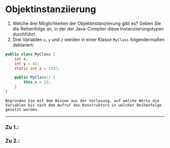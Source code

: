 # Objektinstanziierung
1. Welche drei Möglichkeiten der Objektinstanziierung gibt es? Geben Sie die Reihenfolge an, in der der Java-Compiler diese Instanziierungstypen durchführt.
2. Drei Variablen `x`, `y` und `z` werden in einer Klasse `MyClass` folgendermaßen deklariert:
```java
public class MyClass {
	int x;
	int y = 42;
	static int z = 1337;

	public MyClass() {
		this.x = 23;
	}
}
```
	Begründen Sie mit dem Wissen aus der Vorlesung, auf welche Werte die Variablen bis nach dem Aufruf des Konstruktors in welcher Reihenfolge gesetzt werden.
---
### Zu 1.:

### Zu 2.:
